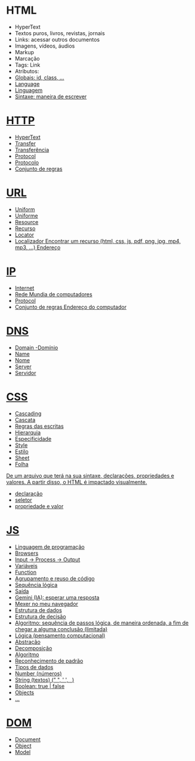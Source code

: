 # HTML

- HyperText
 - Textos puros, livros, revistas, jornais
 - Links: acessar outros documentos
 - Imagens, vídeos, áudios
- Markup
 - Marcação
 - Tags: <a> Link </a>
 - Atributos: <a href="http://rocketseat.com.br">
 - Globais: id, class, ...
- Language
 - Linguagem
 - Sintaxe: maneira de escrever

# HTTP

- HyperText
- Transfer
 - Transferência
- Protocol
 - Protocolo
 - Conjunto de regras

# URL

- Uniform
 - Uniforme
- Resource
 - Recurso
- Locator
 - Localizador
Encontrar um recurso (html, css, js, pdf, png, jpg, mp4, mp3, ...) 
Endereço

# IP

- Internet
 - Rede Mundia de computadores
- Protocol
 - Conjunto de regras 
Endereço do computador 

# DNS

- Domain
 -Domínio
- Name
 - Nome
- Server
 - Servidor

# CSS

- Cascading
 - Cascata
 - Regras das escritas
 - Hierarquia
 - Especificidade
- Style
 - Estilo
- Sheet
 - Folha

De um arquivo que terá na sua sintaxe, declarações, propriedades e valores.
A partir disso, o HTML é impactado visualmente.

- declaração
- seletor
- propriedade e valor

# JS

- Linguagem de programação
- Browsers
- Input -> Process -> Output
- Variáveis
- Function
 - Agrupamento e reuso de código
 - Sequência lógica
 - Saída
- Gemini (IA): esperar uma resposta 
- Mexer no meu navegador 
- Estrutura de dados
- Estrutura de decisão
- Algoritmo: sequência de passos lógica, de maneira ordenada, a fim de chegar a alguma conclusão (limitada)
- Lógica (pensamento computacional)
 - Abstração
 - Decomposição 
 - Algoritmo
 - Reconhecimento de padrão
- Tipos de dados
 - Number (números)
 - String (textos) (" ", ' ', ` `)
 - Boolean: true | false 
 - Objects
 - ...

 # DOM 

- Document
- Object
- Model

